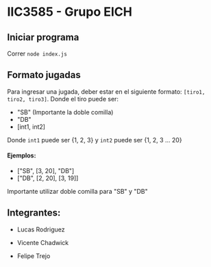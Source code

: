 # IIC3585 - Grupo EICH
## Iniciar programa
Correr ``node index.js``
## Formato jugadas
Para ingresar una jugada, deber estar en el siguiente formato:
`[tiro1, tiro2, tiro3]`.
Donde el tiro puede ser: 

- "SB" (Importante la doble comilla)
- "DB" 
- [int1, int2] 

Donde `int1` puede ser  {1, 2, 3} y `int2` puede ser {1, 2, 3 ... 20}

#### Ejemplos:
- ["SB", [3, 20], "DB"]
- ["DB", [2, 20], [3, 19]]


Importante utilizar doble comilla para "SB" y "DB"
## Integrantes:

- Lucas Rodriguez

- Vicente Chadwick

- Felipe Trejo
